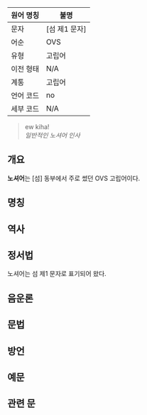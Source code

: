 | 원어 명칭 | 불명 |
| --- | --- |
| 문자 | [섬 제1 문자] |
| 어순 | OVS |
| 유형 | 고립어 |
| 이전 형태 | N/A |
| 계통 | 고립어 |
| 언어 코드 | no |
| 세부 코드 | N/A |
> ew kiha!   
> *일반적인 노셔어 인사*
## 개요
**노셔어**는 [섬] 동부에서 주로 썼던 OVS 고립어이다.
## 명칭
## 역사
## 정서법
노셔어는 섬 제1 문자로 표기되어 왔다.
## 음운론
## 문법
## 방언
## 예문
## 관련 문
